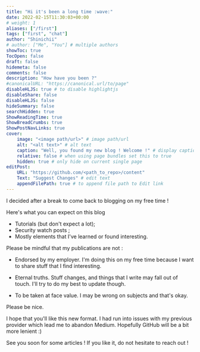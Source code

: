 ```yaml
---
title: "Hi it's been a long time :wave:"
date: 2022-02-15T11:30:03+00:00
# weight: 1
aliases: ["/first"]
tags: ["first", "chat"]
author: "Shinichii"
# author: ["Me", "You"] # multiple authors
showToc: true
TocOpen: false
draft: false
hidemeta: false
comments: false
description: "How have you been ?"
#canonicalURL: "https://canonical.url/to/page"
disableHLJS: true # to disable highlightjs
disableShare: false
disableHLJS: false
hideSummary: false
searchHidden: true
ShowReadingTime: true
ShowBreadCrumbs: true
ShowPostNavLinks: true
cover:
    image: "<image path/url>" # image path/url
    alt: "<alt text>" # alt text
    caption: "Well, you found my new blog ! Welcome !" # display caption under cover
    relative: false # when using page bundles set this to true
    hidden: true # only hide on current single page
editPost:
    URL: "https://github.com/<path_to_repo>/content"
    Text: "Suggest Changes" # edit text
    appendFilePath: true # to append file path to Edit link
---
```


I decided after a break to come back to blogging on my free time !

Here's what you can expect on this blog 
* Tutorials (but don't expect a lot);
* Security watch posts ;
* Mostly elements that I've learned or found interesting.


Please be mindful that my publications are not : 

* Endorsed by my employer. I'm doing this on my free time because I want to share stuff that I find interesting.

* Eternal truths. Stuff changes, and things that I write may fall out of touch. I'll try to do my best to update though.

* To be taken at face value. I may be wrong on subjects and that's okay.

Please be nice. 

I hope that you'll like this new format. I had run into issues with my previous provider which lead me to abandon Medium. Hopefully GitHub will be a bit more lenient :)

See you soon for some articles ! If you like it, do not hesitate to reach out !
